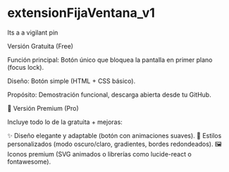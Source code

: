 # extensionFijaVentana_v1
Its a a vigilant pin

Versión Gratuita (Free)

Función principal: Botón único que bloquea la pantalla en primer plano (focus lock).

Diseño: Botón simple (HTML + CSS básico).

Propósito: Demostración funcional, descarga abierta desde tu GitHub.

🔵 Versión Premium (Pro)

Incluye todo lo de la gratuita + mejoras:

✨ Diseño elegante y adaptable (botón con animaciones suaves).
🎨 Estilos personalizados (modo oscuro/claro, gradientes, bordes redondeados).
🖼 Iconos premium (SVG animados o librerías como lucide-react o fontawesome).
